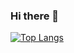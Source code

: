 ### Hi there 👋

[![Top Langs](https://github-readme-stats.vercel.app/api/top-langs/?username=leroymichael&langs_count=8&theme=dark)](https://github.com/leroymichael/github-readme-stats)

<!--
**LeroyMichael/leroymichael** is a ✨ _special_ ✨ repository because its `README.md` (this file) appears on your GitHub profile.

Here are some ideas to get you started:

- 🔭 I’m currently working on ...
- 🌱 I’m currently learning ...
- 👯 I’m looking to collaborate on ...
- 🤔 I’m looking for help with ...
- 💬 Ask me about ...
- 📫 How to reach me: ...
- 😄 Pronouns: ...
- ⚡ Fun fact: ...
-->
